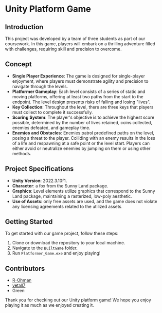 # Unity Platform Game

## Introduction
This project was developed by a team of three students as part of our coursework. In this game, players will embark on a thrilling adventure filled with challenges, requiring skill and precision to overcome.

## Concept
- **Single Player Experience**: The game is designed for single-player enjoyment, where players must demonstrate agility and precision to navigate through the levels.
- **Platformer Gameplay**: Each level consists of a series of static and moving platforms, offering at least two paths from the start to the endpoint. The level design presents risks of falling and losing "lives".
- **Key Collection**: Throughout the level, there are three keys that players must collect to complete it successfully.
- **Scoring System**: The player's objective is to achieve the highest score possible, determined by the number of lives retained, coins collected, enemies defeated, and gameplay time.
- **Enemies and Obstacles**: Enemies patrol predefined paths on the level, posing a threat to the player. Colliding with an enemy results in the loss of a life and respawning at a safe point or the level start. Players can either avoid or neutralize enemies by jumping on them or using other methods.

## Project Specifications
- **Unity Version**: 2022.3.10f1.
- **Character**: a fox from the Sunny Land package.
- **Graphics**: Level elements utilize graphics that correspond to the Sunny Land package, maintaining a rasterized, low-poly aesthetic.
- **Use of Assets**: only free assets are used, and the game does not violate any licensing agreements related to the utilized assets.

## Getting Started
To get started with our game project, follow these steps:
1. Clone or download the repository to your local machine.
2. Navigate to the `BuiltGame` folder.
3. Run `Platformer_Game.exe` and enjoy playing!

## Contributors
- [R-Ohman](https://github.com/R-Ohman)
- [vetall7](https://github.com/vetall7)
- Green

Thank you for checking out our Unity platform game! We hope you enjoy playing it as much as we enjoyed creating it.
